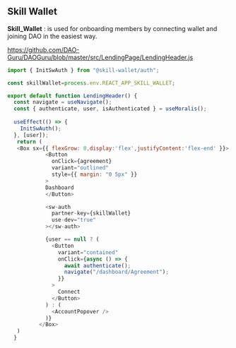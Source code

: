 ## Skill Wallet

**Skill_Wallet** : is used for onboarding members by connecting wallet and joining DAO in the easiest way.

https://github.com/DAO-Guru/DAOGuru/blob/master/src/LendingPage/LendingHeader.js

```javascript
import { InitSwAuth } from "@skill-wallet/auth"; 

const skillWallet=process.env.REACT_APP_SKILL_WALLET;

export default function LendingHeader() {
  const navigate = useNavigate();
  const { authenticate, user, isAuthenticated } = useMoralis(); 
 
  useEffect(() => {
    InitSwAuth();
  }, [user]); 
   return (
   <Box sx={{ flexGrow: 0,display:'flex',justifyContent:'flex-end' }}> 
            <Button
              onClick={agreement}
              variant="outlined"
              style={{ margin: "0 5px" }}
            >
            Dashboard
            </Button>

            <sw-auth  
              partner-key={skillWallet}
              use-dev="true" 
            ></sw-auth>

            {user == null ? (
              <Button
                variant="contained"
                onClick={async () => {
                  await authenticate(); 
                  navigate("/dashboard/Agreement");
                }}
              >
                Connect
              </Button>
            ) : (
              <AccountPopover />
            )}
          </Box>
   )
  }

```
